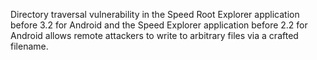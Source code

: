 Directory traversal vulnerability in the Speed Root Explorer application before 3.2 for Android and the Speed Explorer application before 2.2 for Android allows remote attackers to write to arbitrary files via a crafted filename.
